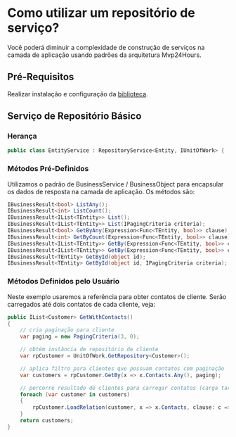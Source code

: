 # Como utilizar um repositório de serviço?
Você poderá diminuir a complexidade de construção de serviços na camada de aplicação usando padrões da arquitetura Mvp24Hours.

## Pré-Requisitos
Realizar instalação e configuração da [biblioteca](pt-br/database/getting-started.md).

## Serviço de Repositório Básico
### Herança
```csharp
public class EntityService : RepositoryService<Entity, IUnitOfWork> { ... }
```

### Métodos Pré-Definidos
Utilizamos o padrão de BusinessService / BusinessObject para encapsular os dados de resposta na camada de aplicação. Os métodos são:
```csharp
IBusinessResult<bool> ListAny();
IBusinessResult<int> ListCount();
IBusinessResult<IList<TEntity>> List();
IBusinessResult<IList<TEntity>> List(IPagingCriteria criteria);
IBusinessResult<bool> GetByAny(Expression<Func<TEntity, bool>> clause);
IBusinessResult<int> GetByCount(Expression<Func<TEntity, bool>> clause);
IBusinessResult<IList<TEntity>> GetBy(Expression<Func<TEntity, bool>> clause);
IBusinessResult<IList<TEntity>> GetBy(Expression<Func<TEntity, bool>> clause, IPagingCriteria criteria);
IBusinessResult<TEntity> GetById(object id);
IBusinessResult<TEntity> GetById(object id, IPagingCriteria criteria);
```

### Métodos Definidos pelo Usuário
Neste exemplo usaremos a referência para obter contatos de cliente. Serão carregados até dois contatos de cada cliente, veja:
```csharp
public IList<Customer> GetWithContacts()
{
    // cria paginação para cliente
    var paging = new PagingCriteria(3, 0);

    // obtém instância de repositório de cliente
    var rpCustomer = UnitOfWork.GetRepository<Customer>();

    // aplica filtro para clientes que possuam contatos com paginação
    var customers = rpCustomer.GetBy(x => x.Contacts.Any(), paging);

    // percorre resultado de clientes para carregar contatos (carga tardia com filtro e/ou paginação)
    foreach (var customer in customers)
    {
        rpCustomer.LoadRelation(customer, x => x.Contacts, clause: c => c.Active, limit: 2);
    }
    return customers;
}
```